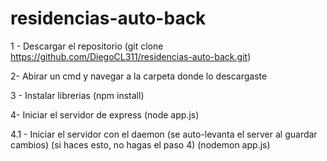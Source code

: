 # residencias-auto-back

1 - Descargar el repositorio
    (git clone https://github.com/DiegoCL311/residencias-auto-back.git)

2- Abirar un cmd y navegar a la carpeta donde lo descargaste
    
3 - Instalar librerias
     (npm install)
     
4- Iniciar el servidor de express
     (node app.js)
     
4.1 - Iniciar el servidor con el daemon (se auto-levanta el server al guardar cambios) (si haces esto, no hagas el paso 4)
    (nodemon app.js)
